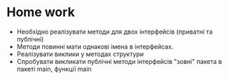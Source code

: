 # Home work

* Необхідно реалізувати методи для двох інтерфейсів (приватні та публічні)
* Методи повинні мати однакові імена в інтерфейсах.
* Реалізувати виклики у методах структури
* Спробувати викликати публічні методи інтерфейсів "зовні" пакета в пакеті main, функції main